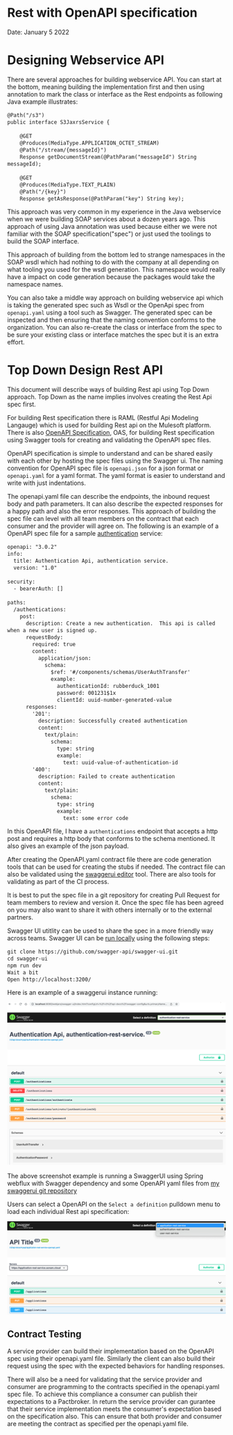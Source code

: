 # Rest with OpenAPI specification
Date: January 5 2022

# Designing Webservice API
There are several approaches for building webservice API.  You can start at the bottom, meaning building the implementation first and then using annotation to mark the class or interface as the Rest endpoints as following Java example illustrates:
```
@Path("/s3")
public interface S3JaxrsService {

    @GET
    @Produces(MediaType.APPLICATION_OCTET_STREAM)
    @Path("/stream/{messageId}")
    Response getDocumentStream(@PathParam("messageId") String messageId);

    @GET
    @Produces(MediaType.TEXT_PLAIN)
    @Path("/{key}")
    Response getAsResponse(@PathParam("key") String key);
```


This approach was very common in my experience in the Java webservice when we were building SOAP services about a dozen years ago.  This approach of using Java annotation was used because either we were not familiar with the SOAP specification("spec") or just used the toolings to build the SOAP interface.

This approach of building from the bottom led to strange namespaces in the SOAP wsdl which had nothing to do with the company at all depending on what tooling you used for the wsdl generation.  This namespace would really have a impact on code generation because the packages would take the namespace names.


You can also take a middle way approach on building webservice api which is taking the generated spec such as Wsdl or the OpenApi spec from `openapi.yaml` using a tool such as Swagger.  The generated spec can be inspected and then ensuring that the naming convention conforms to the organization.  You can also re-create the class or interface from the spec to be sure your existing class or interface matches the spec but it is an extra effort.

# Top Down Design Rest API
This document will describe ways of building Rest api using Top Down approach.  Top Down as the name implies involves creating the Rest Api spec first.  

For building Rest specification there is RAML (Restful Api Modeling Langauge) which is used for building Rest api on the Mulesoft platform.  There is also [OpenAPI Specification](https://swagger.io/specification/), OAS,  for building Rest specification using Swagger tools for creating and validating the OpenAPI spec files.

OpenAPI specification is simple to understand and can be shared easily with each other by hosting the spec files using the Swagger ui.  The naming convention for OpenAPI spec file is `openapi.json` for a json format or `openapi.yaml` for a yaml format.  The yaml format is easier to understand and write with just indentations.

The openapi.yaml file can describe the endpoints, the inbound request body and path parameters.  It can also describe the expected responses for a happy path and also the error responses.  This approach of building the spec file can level with all team members on the contract that each consumer and the provider will agree on.  The following is an example of a OpenAPI spec file for a sample [authentication](https://github.com/sonamsamdupkhangsar/swaggerui/blob/a8e27ef4f1f87ae37ddc085bde859ae475cb2ba7/src/main/resources/static/v3/api-docs/myapi/authentication-rest-service-openapi.yaml) service:
```
openapi: "3.0.2"
info:
  title: Authentication Api, authentication service.
  version: "1.0"

security:
  - bearerAuth: []

paths:
  /authentications:
    post:
      description: Create a new authentication.  This api is called when a new user is signed up.
      requestBody:
        required: true
        content:
          application/json:
            schema:
              $ref: '#/components/schemas/UserAuthTransfer'
              example:
                authenticationId: rubberduck_1001
                password: 001231$1x
                clientId: uuid-number-generated-value
      responses:
        '201':
          description: Successfully created authentication
          content:
            text/plain:
              schema:
                type: string
                example:
                  text: uuid-value-of-authentication-id
        '400':
          description: Failed to create authentication
          content:
            text/plain:
              schema:
                type: string
                example:
                  text: some error code
```
In this OpenAPI file, I have a `authentications` endpoint that accepts a http post and requires a http body that conforms to the schema mentioned.  It also gives an example of the json payload.  


After creating the OpenAPI.yaml contract file there are code generation tools that can be used for creating the stubs if needed.  The contract file can also be validated using the [swaggerui editor](https://editor.swagger.io/) tool.  There are also tools for validating as part of the CI process.

It is best to put the spec file in a git repository for creating Pull Request for team members to review and version it.  Once the spec file has been agreed on you may also want to share it with others internally or to the external partners.

Swagger UI utitlity can be used to share the spec in a more friendly way across teams.  Swagger UI can be [run locally](https://swagger.io/docs/open-source-tools/swagger-ui/development/setting-up/) using the following steps:

```
git clone https://github.com/swagger-api/swagger-ui.git
cd swagger-ui
npm run dev
Wait a bit
Open http://localhost:3200/
```

Here is an example of a swaggerui instance running:

![swaggerui-run-locally-example](images/swaggerui-localhost.png)


The above screenshot example is running a SwaggerUI using Spring  webflux with Swagger dependency and some OpenAPI yaml files from [my swaggerui git repository](https://github.com/sonamsamdupkhangsar/swaggerui)

Users can select a OpenAPI on the `Select a definition` pulldown menu to load each individual Rest api specification:

![swaggerui-spec-selection](images/spec-definition-selection.png)


## Contract Testing
A service provider can build their implementation based on the  OpenAPI spec using their openapi.yaml file.  Similarly the client can also build their request using the spec with the expected behaviors for handling responses.


There will also be a need for validating that the service provider and consumer are programming to the contracts specified in the openapi.yaml spec file.  To achieve this compliance a consumer can publish their expectations to a Pactbroker.  In return the service provider can gurantee that their service implementation meets the consumer's expectation based on the specification also.  This can ensure that both provider and consumer are meeting the contract as specified per the openapi.yaml file. 



